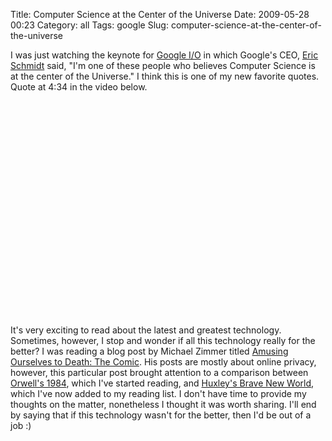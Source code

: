 Title: Computer Science at the Center of the Universe
Date: 2009-05-28 00:23
Category: all
Tags: google
Slug: computer-science-at-the-center-of-the-universe

I was just watching the keynote for [Google I/O][] in which Google's
CEO, [Eric Schmidt][] said, "I'm one of these people who believes
Computer Science is at the center of the Universe." I think this is one
of my new favorite quotes. Quote at 4:34 in the video below.

<object width="425" height="344"><param name="movie" value="http://www.youtube.com/v/02WB4dRGGH4&amp;color1=0xb1b1b1&amp;color2=0xcfcfcf&amp;hl=en&amp;feature=player_embedded&amp;fs=1"></param><param name="allowFullScreen" value="true"></param><embed src="http://www.youtube.com/v/02WB4dRGGH4&amp;color1=0xb1b1b1&amp;color2=0xcfcfcf&amp;hl=en&amp;feature=player_embedded&amp;fs=1" type="application/x-shockwave-flash" allowfullscreen="true" width="425" height="344"></embed></object>

It's very exciting to read about the latest and greatest technology.
Sometimes, however, I stop and wonder if all this technology really for
the better? I was reading a blog post by Michael Zimmer titled [Amusing
Ourselves to Death: The Comic][]. His posts are mostly about online
privacy, however, this particular post brought attention to a comparison
between [Orwell's 1984][], which I've started reading, and [Huxley's
Brave New World][], which I've now added to my reading list. I don't
have time to provide my thoughts on the matter, nonetheless I thought it
was worth sharing. I'll end by saying that if this technology wasn't for
the better, then I'd be out of a job :)

  [Google I/O]: http://code.google.com/events/io/
  [Eric Schmidt]: http://en.wikipedia.org/wiki/Eric_E._Schmidt
  [Amusing Ourselves to Death: The Comic]: http://michaelzimmer.org/2009/05/27/amusing-ourselves-to-death-the-comic/
  [Orwell's 1984]: http://en.wikipedia.org/wiki/Nineteen_Eighty-Four
  [Huxley's Brave New World]: http://en.wikipedia.org/wiki/Brave_New_World
